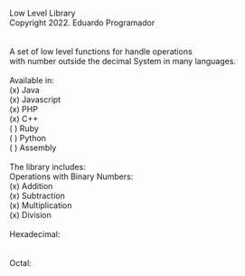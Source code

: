 Low Level Library<br>
Copyright 2022. Eduardo Programador<br>
<br><br>
A set of low level functions for handle operations <br>
with number outside the decimal System in many languages.<br>
<br>
Available in:<br>
	(x) Java<br>
	(x) Javascript<br>
	(x) PHP<br>
	(x) C++<br>
	( ) Ruby<br>
	( ) Python<br>
	( ) Assembly<br>
<br>
The library includes:<br>
	Operations with Binary Numbers:<br>
		(x) Addition<br>
		(x) Subtraction<br>
		(x) Multiplication<br>
		(x) Division<br>
<br>
	Hexadecimal:<br>
		 <br>
<br>
	Octal:<br>
		<br>




	



